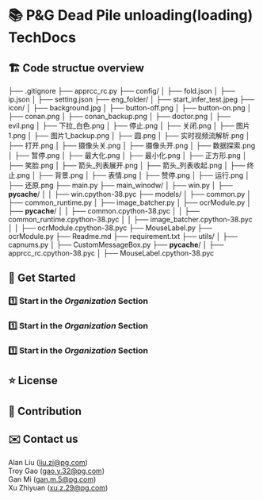 # 📚 P&G Dead Pile unloading(loading) TechDocs 

## 🏗️ Code structue overview
├── .gitignore
├── apprcc_rc.py
├── config/
│   ├── fold.json
│   ├── ip.json
│   ├── setting.json
├── eng_folder/
│   ├── start_infer_test.jpeg
├── icon/
│   ├── background.jpg
│   ├── button-off.png
│   ├── button-on.png
│   ├── conan.png
│   ├── conan_backup.png
│   ├── doctor.png
│   ├── evil.png
│   ├── 下拉_白色.png
│   ├── 停止.png
│   ├── 关闭.png
│   ├── 图片1.png
│   ├── 图片1_backup.png
│   ├── 圆.png
│   ├── 实时视频流解析.png
│   ├── 打开.png
│   ├── 摄像头关.png
│   ├── 摄像头开.png
│   ├── 数据探索.png
│   ├── 暂停.png
│   ├── 最大化.png
│   ├── 最小化.png
│   ├── 正方形.png
│   ├── 笑脸.png
│   ├── 箭头_列表展开.png
│   ├── 箭头_列表收起.png
│   ├── 终止.png
│   ├── 背景.png
│   ├── 表情.png
│   ├── 赞停.png
│   ├── 运行.png
│   ├── 还原.png
├── main.py
├── main_winodw/
│   ├── win.py
│   ├── __pycache__/
│   │   ├── win.cpython-38.pyc
├── models/
│   ├── common.py
│   ├── common_runtime.py
│   ├── image_batcher.py
│   ├── ocrModule.py
│   ├── __pycache__/
│   │   ├── common.cpython-38.pyc
│   │   ├── common_runtime.cpython-38.pyc
│   │   ├── image_batcher.cpython-38.pyc
│   │   ├── ocrModule.cpython-38.pyc
├── MouseLabel.py
├── ocrModule.py
├── Readme.md
├── requirement.txt
├── utils/
│   ├── capnums.py
│   ├── CustomMessageBox.py
├── __pycache__/
│   ├── apprcc_rc.cpython-38.pyc
│   ├── MouseLabel.cpython-38.pyc


## 📘 Get Started  
### 1️⃣ **Start in the _Organization_ Section**  
### 1️⃣ **Start in the _Organization_ Section**  
### 1️⃣ **Start in the _Organization_ Section**  
 

## ⭐ License

## 🤝 Contribution  

## ✉️ Contact us  
Alan Liu (liu.zi@pg.com)  
Troy Gao (gao.y.32@pg.com)  
Gan Mi (gan.m.5@pg.com)  
Xu Zhiyuan (xu.z.29@pg.com)
